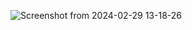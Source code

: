 ![Screenshot from 2024-02-29 13-18-26](https://github.com/Junaid-Ahmad-69/Finance/assets/85307602/df2d3700-b4eb-4e84-853a-7ee3532b7f8e)

